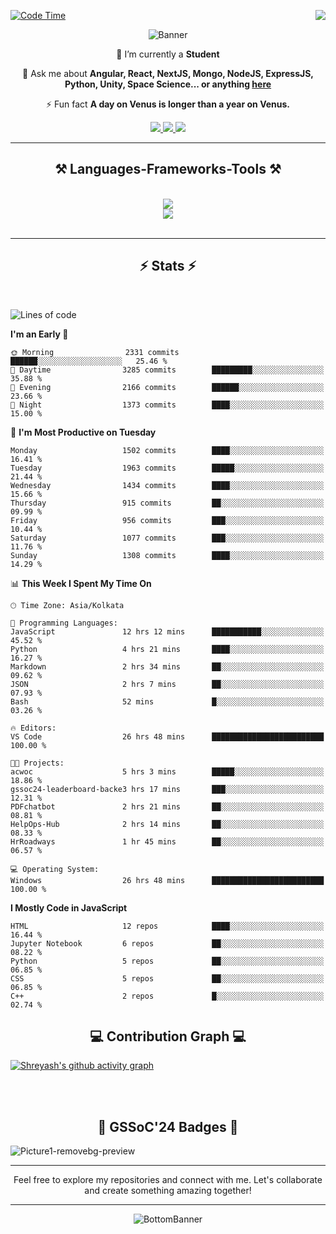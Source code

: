 <div>
 
<img align="right" src="https://visitor-badge.laobi.icu/badge?page_id=shreyash3087.shreyash3087" />

 [![Code Time](https://wakatime.com/badge/user/cd5f70df-e644-46f4-a03b-e1ce78615131.svg)](https://wakatime.com/@cd5f70df-e644-46f4-a03b-e1ce78615131)
 
</div>


<div align="center">
 
![Banner](https://github.com/user-attachments/assets/fe33d289-b057-4d85-ad76-3103802aa9e1)

</div>


<div align="center">
 
 🔭 I’m currently a **Student** 

💬 Ask me about **Angular, React, NextJS, Mongo, NodeJS, ExpressJS, Python, Unity, Space Science... or anything [here](https://github.com/shreyash3087/shreyash3087/issues)**

⚡ Fun fact **A day on Venus is longer than a year on Venus.**

</div>
 
<div align="center"> 
  <a href="mailto:shreyash3087@gmail.com">
    <img src="https://img.shields.io/badge/Gmail-333333?style=for-the-badge&logo=gmail&logoColor=red" />
  </a>
  <a href="https://www.linkedin.com/in/shreyash-srivastava-1a1161280" target="_blank">
    <img src="https://img.shields.io/badge/LinkedIn-0077B5?style=for-the-badge&logo=linkedin&logoColor=white" target="_blank" />
  </a>
  <a href="https://github.com/shreyash3087" target="_blank">
     <img src="https://img.shields.io/badge/Github-FF5722?style=for-the-badge&logo=github&logoColor=white" target="_blank" />
  </a>
</div>
<hr/>
 
<h2 align="center">⚒️ Languages-Frameworks-Tools ⚒️</h2>
<br/>
<div align="center">
    <img src="https://skillicons.dev/icons?i=react,bootstrap,html,css,vscode,github,figma,cpp,vercel,netlify" /><br>
    <img src="https://skillicons.dev/icons?i=tailwind,git,nodejs,python,javascript,typescript,express,firebase,mongodb,nextjs,unity,azure,blender" /><br>
</div>

<br/>
<hr/>

<h2 align="center">⚡ Stats ⚡</h2>

<br>
<div>
 
 
<!--START_SECTION:waka-->
![Lines of code](https://img.shields.io/badge/From%20Hello%20World%20I%27ve%20Written-4.9%20million%20lines%20of%20code-blue)

**I'm an Early 🐤** 

```text
🌞 Morning                2331 commits        ██████░░░░░░░░░░░░░░░░░░░   25.46 % 
🌆 Daytime                3285 commits        █████████░░░░░░░░░░░░░░░░   35.88 % 
🌃 Evening                2166 commits        ██████░░░░░░░░░░░░░░░░░░░   23.66 % 
🌙 Night                  1373 commits        ████░░░░░░░░░░░░░░░░░░░░░   15.00 % 
```
📅 **I'm Most Productive on Tuesday** 

```text
Monday                   1502 commits        ████░░░░░░░░░░░░░░░░░░░░░   16.41 % 
Tuesday                  1963 commits        █████░░░░░░░░░░░░░░░░░░░░   21.44 % 
Wednesday                1434 commits        ████░░░░░░░░░░░░░░░░░░░░░   15.66 % 
Thursday                 915 commits         ██░░░░░░░░░░░░░░░░░░░░░░░   09.99 % 
Friday                   956 commits         ███░░░░░░░░░░░░░░░░░░░░░░   10.44 % 
Saturday                 1077 commits        ███░░░░░░░░░░░░░░░░░░░░░░   11.76 % 
Sunday                   1308 commits        ████░░░░░░░░░░░░░░░░░░░░░   14.29 % 
```


📊 **This Week I Spent My Time On** 

```text
🕑︎ Time Zone: Asia/Kolkata

💬 Programming Languages: 
JavaScript               12 hrs 12 mins      ███████████░░░░░░░░░░░░░░   45.52 % 
Python                   4 hrs 21 mins       ████░░░░░░░░░░░░░░░░░░░░░   16.27 % 
Markdown                 2 hrs 34 mins       ██░░░░░░░░░░░░░░░░░░░░░░░   09.62 % 
JSON                     2 hrs 7 mins        ██░░░░░░░░░░░░░░░░░░░░░░░   07.93 % 
Bash                     52 mins             █░░░░░░░░░░░░░░░░░░░░░░░░   03.26 % 

🔥 Editors: 
VS Code                  26 hrs 48 mins      █████████████████████████   100.00 % 

🐱‍💻 Projects: 
acwoc                    5 hrs 3 mins        █████░░░░░░░░░░░░░░░░░░░░   18.86 % 
gssoc24-leaderboard-backe3 hrs 17 mins       ███░░░░░░░░░░░░░░░░░░░░░░   12.31 % 
PDFchatbot               2 hrs 21 mins       ██░░░░░░░░░░░░░░░░░░░░░░░   08.81 % 
HelpOps-Hub              2 hrs 14 mins       ██░░░░░░░░░░░░░░░░░░░░░░░   08.33 % 
HrRoadways               1 hr 45 mins        ██░░░░░░░░░░░░░░░░░░░░░░░   06.57 % 

💻 Operating System: 
Windows                  26 hrs 48 mins      █████████████████████████   100.00 % 
```

**I Mostly Code in JavaScript** 

```text
HTML                     12 repos            ████░░░░░░░░░░░░░░░░░░░░░   16.44 % 
Jupyter Notebook         6 repos             ██░░░░░░░░░░░░░░░░░░░░░░░   08.22 % 
Python                   5 repos             ██░░░░░░░░░░░░░░░░░░░░░░░   06.85 % 
CSS                      5 repos             ██░░░░░░░░░░░░░░░░░░░░░░░   06.85 % 
C++                      2 repos             █░░░░░░░░░░░░░░░░░░░░░░░░   02.74 % 
```




<!--END_SECTION:waka-->

</div>

<div>
  <div align="center" ><h2 align="center">💻 Contribution Graph 💻</h2></div>
 
  [![Shreyash's github activity graph](https://github-readme-activity-graph.vercel.app/graph?username=shreyash3087&hide_border=true&theme=github)](https://github.com/ashutosh00710/github-readme-activity-graph)
 
</div>

<br/><br/>

<h2 align="center">🔰 GSSoC'24 Badges 🔰</h2>

![Picture1-removebg-preview](https://github.com/user-attachments/assets/4ece96a5-043a-44df-b51b-40738d3603ff)

<div align="center"> 
  <hr/>
  Feel free to explore my repositories and connect with me. Let's collaborate and create something amazing together!
  <hr/>
</div>

<div align="center">
 
![BottomBanner](https://github.com/user-attachments/assets/7afe064f-9b9f-401d-bec1-35c8625bb3dc)

</div>

